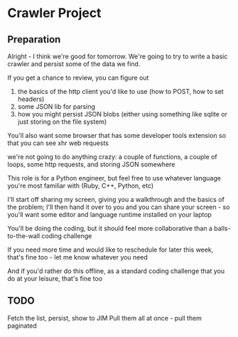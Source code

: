 # Crawler Project

## Preparation

Alright - I think we're good for tomorrow. We're going to try to write a basic crawler and persist some of the data we find.

If you get a chance to review, you can figure out

1. the basics of the http client you'd like to use (how to POST, how to set headers)
1. some JSON lib for parsing
1. how you might persist JSON blobs (either using something like sqlite or just storing on the file system)

You'll also want some browser that has some developer tools extension so that you can see xhr web requests

we're not going to do anything crazy: a couple of functions, a couple of loops, some http requests, and storing JSON somewhere

This role is for a Python engineer, but feel free to use whatever language you're most familiar with (Ruby, C++, Python, etc)

I'll start off sharing my screen, giving you a walkthrough and the basics of the problem; I'll then hand it over to you and you can share your screen - so you'll want some editor and language runtime installed on your laptop

You'll be doing the coding, but it should feel more collaborative than a balls-to-the-wall coding challenge

If you need more time and would like to reschedule for later this week, that's fine too - let me know whatever you need

And if you'd rather do this offline, as a standard coding challenge that you do at your leisure, that's fine too

## TODO

Fetch the list, persist, show to JIM
Pull them all at once - pull them paginated
